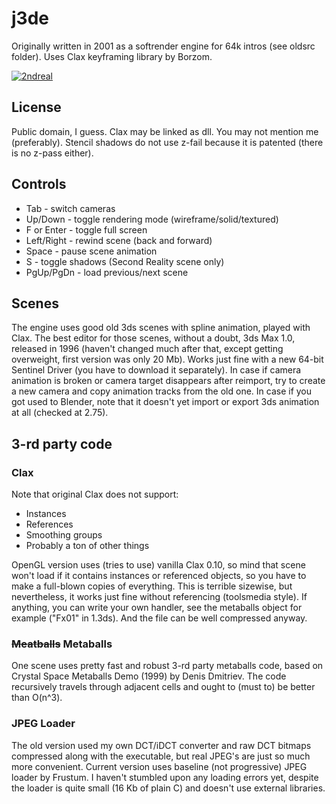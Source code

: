 j3de
====

Originally written in 2001 as a softrender engine for 64k intros (see oldsrc folder).
Uses Clax keyframing library by Borzom.

[![2ndreal](http://img.youtube.com/vi/81AnuDFmbEM/0.jpg)](https://www.youtube.com/watch?v=81AnuDFmbEM)

License
-------

Public domain, I guess. Clax may be linked as dll. You may not mention me (preferably).
Stencil shadows do not use z-fail because it is patented (there is no z-pass either).

Controls
--------

* Tab - switch cameras
* Up/Down - toggle rendering mode (wireframe/solid/textured)
* F or Enter - toggle full screen
* Left/Right - rewind scene (back and forward)
* Space - pause scene animation
* S - toggle shadows (Second Reality scene only)
* PgUp/PgDn - load previous/next scene


Scenes
------

The engine uses good old 3ds scenes with spline animation, played with Clax. The best editor for those scenes, without a doubt,
3ds Max 1.0, released in 1996 (haven't changed much after that, except getting overweight, first version was only 20 Mb).
Works just fine with a new 64-bit Sentinel Driver (you have to download it separately).
In case if camera animation is broken or camera target disappears after reimport, try to create a new camera and copy animation tracks from the old one.
In case if you got used to Blender, note that it doesn't yet import or export 3ds animation at all (checked at 2.75).


3-rd party code
---------------

### Clax

Note that original Clax does not support:

* Instances
* References
* Smoothing groups
* Probably a ton of other things

OpenGL version uses (tries to use) vanilla Clax 0.10, so mind that scene won't load if it contains
instances or referenced objects, so you have to make a full-blown copies of everything.
This is terrible sizewise, but nevertheless, it works just fine without referencing (toolsmedia style).
If anything, you can write your own handler, see the metaballs object for example ("Fx01" in 1.3ds).
And the file can be well compressed anyway.

### ~~Meatballs~~ Metaballs

One scene uses pretty fast and robust 3-rd party metaballs code,
based on Crystal Space Metaballs Demo (1999) by Denis Dmitriev.
The code recursively travels through adjacent cells and ought to (must to) be better than O(n^3).

### JPEG Loader

The old version used my own DCT/iDCT converter and raw DCT bitmaps compressed along with the executable,
but real JPEG's are just so much more convenient.
Current version uses baseline (not progressive) JPEG loader by Frustum.
I haven't stumbled upon any loading errors yet, despite the loader is quite small
(16 Kb of plain C) and doesn't use external libraries.

